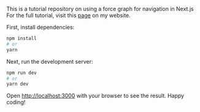 This is a tutorial repository on using a force graph for navigation in Next.js For the full tutorial, visit this [page](https://www.atejada.dev/blog/force-graph-navigation-in-nextjs) on my website.

First, install dependencies:
```bash
npm install
# or
yarn
```

Next, run the development server:
```bash
npm run dev
# or
yarn dev
```

Open [http://localhost:3000](http://localhost:3000) with your browser to see the result. Happy coding!